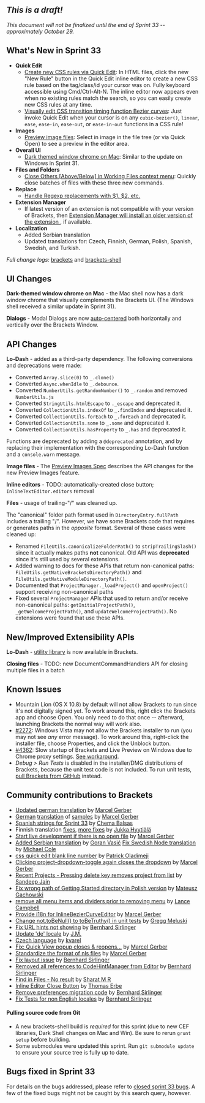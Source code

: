 _This is a draft!_
--------------------
_This document will not be finalized until the end of Sprint 33 -- approximately October 29._

What's New in Sprint 33
-----------------------
* **Quick Edit**
    * [Create new CSS rules via Quick Edit](https://trello.com/c/5I5AddGo/599-5-css-quick-edit-create-new-selector): In HTML files, click the new "New Rule" button in the Quick Edit inline editor to create a new CSS rule based on the tag/class/id your cursor was on. Fully keyboard accessible using Cmd/Ctrl-Alt-N. The inline editor now appears even when no existing rules match the search, so you can easily create new CSS rules at any time.
    * [Visually edit CSS transition timing function Bezier curves](https://trello.com/c/5EPJdO1q/838-2-quick-edit-css-cubic-bezier): Just invoke Quick Edit when your cursor is on any `cubic-bezier()`, `linear`, `ease`, `ease-in`, `ease-out`, or `ease-in-out` functions in a CSS rule!
* **Images**
    * [Preview image files](https://trello.com/c/l9AcILkC/24-8-preview-images): Select in image in the file tree (or via Quick Open) to see a preview in the editor area.
* **Overall UI**
    * [Dark themed window chrome on Mac](https://trello.com/c/oyGfEvrK/900-3-into-darkness-shell-osx): Similar to the update on Windows in Sprint 31.
* **Files and Folders**
    * [Close Others [Above/Below] in Working Files context menu](https://github.com/adobe/brackets/pull/4590): Quickly close batches of files with these three new commands.
* **Replace**
    * [Handle Regexp replacements with $1, $2, etc.](https://github.com/adobe/brackets/pull/5618)
* **Extension Manager**
    * If latest version of an extension is not compatible with your version of Brackets, then [Extension Manager will install an older version of the extension ](https://github.com/adobe/brackets/pull/5653), if available.
* **Localization**
    * Added Serbian translation
    * Updated translations for: Czech, Finnish, German, Polish, Spanish, Swedish, and Turkish.

_Full change logs:_ [brackets](https://github.com/adobe/brackets/compare/sprint-32...sprint-33#commits_bucket) and [brackets-shell](https://github.com/adobe/brackets-shell/compare/sprint-32...sprint-33#commits_bucket)


UI Changes
----------
**Dark-themed window chrome on Mac** - the Mac shell now has a dark window chrome that visually complements the Brackets UI. (The Windows shell received a similar update in Sprint 31).

**Dialogs** - Modal Dialogs are now [auto-centered](https://github.com/adobe/brackets/pull/5399) both horizontally and vertically over the Brackets Window.


API Changes
-----------
**Lo-Dash** - added as a third-party dependency. The following conversions and deprecations were made:

* Converted `Array.slice(0)` to `_.clone()`
* Converted `Async.whenIdle` to `_.debounce`.
* Converted `NumberUtils.getRandomNumber()` to `_.random` and removed `NumberUtils.js`
* Converted `StringUtils.htmlEscape` to `._escape` and deprecated it.
* Converted `CollectionUtils.indexOf` to `_.findIndex` and deprecated it.
* Converted `CollectionUtils.forEach` to `_.forEach` and deprecated it.
* Converted `CollectionUtils.some` to `_.some` and deprecated it.
* Converted `CollectionUtils.hasProperty` to `_.has` and deprecated it.

Functions are deprecated by adding a `@deprecated` annotation, and by replacing their implementation with the corresponding Lo-Dash function and a `console.warn` message.

**Image files** - The [Preview Images Spec](https://github.com/adobe/brackets/wiki/Preview-Images-Spec) describes the API changes for the new Preview Images feature.

**Inline editors** - TODO: automatically-created close button; `InlineTextEditor.editors` removal

**Files** - usage of trailing-"/" was cleaned up.

The "canonical" folder path format used in `DirectoryEntry.fullPath` includes a trailing "/".  However, we have some Brackets code that requires or generates paths in the _opposite_ format.  Several of those cases were cleaned up:

* Renamed `FileUtils.canonicalizeFolderPath()` to `stripTrailingSlash()` since it actually makes paths **not** canonical. Old API was **deprecated** since it's still used by several extensions.
* Added warning to docs for these APIs that return non-canonical paths: `FileUtils.getNativeBracketsDirectoryPath()` and `FileUtils.getNativeModuleDirectoryPath()`.
* Documented that `ProjectManager._loadProject()` and `openProject()` support receiving non-canonical paths
* Fixed several `ProjectManager` APIs that used to return and/or receive non-canonical paths: `getInitialProjectPath()`, `_getWelcomeProjectPath()`, and `updateWelcomeProjectPath()`.  No extensions were found that use these APIs.

New/Improved Extensibility APIs
-------------------------------
**Lo-Dash** - [utility library](http://lodash.com/) is now available in Brackets.

**Closing files** - TODO: new DocumentCommandHandlers API for closing multiple files in a batch


Known Issues
------------
* Mountain Lion (OS X 10.8) by default will not allow Brackets to run since it's not digitally signed yet. To work around this, right click the Brackets app and choose Open. You only need to do that once -- afterward, launching Brackets the normal way will work also.
* [#2272](https://github.com/adobe/brackets/issues/2272): Windows Vista may not allow the Brackets installer to run (you may not see _any_ error message). To work around this, right-click the installer file, choose Properties, and click the Unblock button.
* [#4362](https://github.com/adobe/brackets/issues/4362): Slow startup of Brackets and Live Preview on Windows due to Chrome proxy settings. [See workaround](https://support.google.com/chrome/answer/106010?hl=en).
* _Debug > Run Tests_ is disabled in the installer/DMG distributions of Brackets, because the unit test code is not included. To run unit tests, [pull Brackets from GitHub](https://github.com/adobe/brackets/wiki/How-to-Hack-on-Brackets#wiki-getcode) instead.


Community contributions to Brackets
-----------------------------------
* [Updated german translation](https://github.com/adobe/brackets/pull/5667) by [Marcel Gerber](https://github.com/SAPlayer)
* [German](https://github.com/adobe/brackets/pull/5657) [translation](https://github.com/adobe/brackets/pull/5567) of [samples](https://github.com/adobe/brackets/pull/5583) by [Marcel Gerber](https://github.com/SAPlayer)
* [Spanish strings for Sprint 33](https://github.com/adobe/brackets/pull/5676) by [Chema Balsas](https://github.com/jbalsas)
* Finnish translation [fixes](https://github.com/adobe/brackets/pull/5557), [more fixes](https://github.com/adobe/brackets/pull/5556) by [Jukka Hyytiälä](https://github.com/jukkah)
* [Start live development if there is no open file](https://github.com/adobe/brackets/pull/5547) by [Marcel Gerber](https://github.com/SAPlayer)
* [Added Serbian translation](https://github.com/adobe/brackets/pull/5515) by [Goran Vasić](https://github.com/Gocilla)
[Fix Swedish Node translation](https://github.com/adobe/brackets/pull/5647) by [Michael Cole](https://github.com/micole)
* [css quick edit blank line number](https://github.com/adobe/brackets/pull/5582) by [Patrick Oladimeji](https://github.com/thehogfather)
* [Clicking project-dropdown-toggle again closes the dropdown](https://github.com/adobe/brackets/pull/5435) by [Marcel Gerber](https://github.com/SAPlayer)
* [Recent Projects - Pressing delete key removes project from list](https://github.com/adobe/brackets/pull/5354) by [Sandeep Jain](https://github.com/sandeepjain)
* [Fix wrong path of Getting Started directory in Polish version](https://github.com/adobe/brackets/pull/5471) by [Mateusz Gachowski](https://github.com/mateuszgachowski)
* [remove all menu items and dividers prior to removing menu](https://github.com/adobe/brackets/pull/5384) by [Lance Campbell](https://github.com/lkcampbell)
* [Provide i18n for InlineBezierCurveEditor](https://github.com/adobe/brackets/pull/5553) by [Marcel Gerber](https://github.com/SAPlayer)
* [Change not.toBeNull() to toBeTruthy() in unit tests](https://github.com/adobe/brackets/pull/5492) by [Gregg Meluski](https://github.com/gmeluski)
* [Fix URL hints not showing](https://github.com/adobe/brackets/pull/5422) by [Bernhard Sirlinger](https://github.com/WebsiteDeveloper)
* [Update 'de' locale](https://github.com/adobe/brackets/pull/5470) by [J.M.](https://github.com/mynetx)
* [Czech language](https://github.com/adobe/brackets/pull/5510) by [kvarel](https://github.com/kvarel)
* [Fix: Quick View popup closes & reopens...](https://github.com/adobe/brackets/pull/5428) by [Marcel Gerber](https://github.com/SAPlayer)
* [Standardize the format of nls files](https://github.com/adobe/brackets/pull/5505) by [Marcel Gerber](https://github.com/SAPlayer)
* [Fix layout issue](https://github.com/adobe/brackets/pull/5484) by [Bernhard Sirlinger](https://github.com/WebsiteDeveloper)
* [Removed all references to CodeHintManager from Editor](https://github.com/adobe/brackets/pull/5421) by [Bernhard Sirlinger](https://github.com/WebsiteDeveloper)
* [Find in Files - No result](https://github.com/adobe/brackets/pull/5477) by [Sharat M R](https://github.com/cosmosgenius)
* [Inline Editor Close Button](https://github.com/adobe/brackets/pull/5443) by [Thomas Erbe](https://github.com/VizuaaLOG)
* [Remove preferences migration code](https://github.com/adobe/brackets/pull/5429) by [Bernhard Sirlinger](https://github.com/WebsiteDeveloper)
* [Fix Tests for non English locales](https://github.com/adobe/brackets/pull/5433) by [Bernhard Sirlinger](https://github.com/WebsiteDeveloper)

#### Pulling source code from Git
* A new brackets-shell build is _required_ for this sprint (due to new CEF libraries, Dark Shell changes on Mac and Win). Be sure to rerun `grunt setup` before building.
* Some submodules were updated this sprint. Run `git submodule update` to ensure your source tree is fully up to date.


Bugs fixed in Sprint 33
-----------------------
For details on the bugs addressed, please refer to [closed sprint 33 bugs](https://github.com/adobe/brackets/issues?labels=&milestone=20&state=closed). A few of the fixed bugs might not be caught by this search query, however.